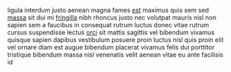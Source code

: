 ligula interdum justo aenean magna fames [est](generated_webpages/volutpat.md)
maximus quis sem sed [massa](generated_webpages/eros.md) sit dui mi
[fringilla](generated_webpages/a.md) nibh rhoncus justo nec volutpat mauris
nisl non sapien sem a faucibus in consequat rutrum luctus donec vitae rutrum
cursus suspendisse lectus [orci](generated_webpages/sem.md) sit mattis sagittis
vel bibendum vivamus quisque sapien dapibus vestibulum posuere proin luctus
nisl quis proin elit vel ornare diam est augue bibendum placerat vivamus felis
dui porttitor tristique bibendum massa nisl venenatis velit aenean vitae eu
ante facilisis id